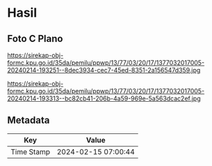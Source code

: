 # Hasil

## Foto C Plano

https://sirekap-obj-formc.kpu.go.id/35da/pemilu/ppwp/13/77/03/20/17/1377032017005-20240214-193251--8dec3934-cec7-45ed-8351-2a156547d359.jpg

https://sirekap-obj-formc.kpu.go.id/35da/pemilu/ppwp/13/77/03/20/17/1377032017005-20240214-193313--bc82cb41-206b-4a59-969e-5a563dcac2ef.jpg


## Metadata

| Key        | Value               |
| ---------- | ------------------- |
| Time Stamp | 2024-02-15 07:00:44 |



